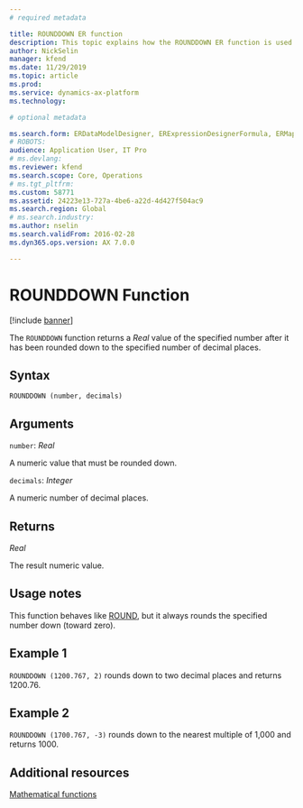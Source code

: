 ```yaml
---
# required metadata

title: ROUNDDOWN ER function
description: This topic explains how the ROUNDDOWN ER function is used
author: NickSelin
manager: kfend
ms.date: 11/29/2019
ms.topic: article
ms.prod: 
ms.service: dynamics-ax-platform
ms.technology: 

# optional metadata

ms.search.form: ERDataModelDesigner, ERExpressionDesignerFormula, ERMappedFormatDesigner, ERModelMappingDesigner
# ROBOTS: 
audience: Application User, IT Pro
# ms.devlang: 
ms.reviewer: kfend
ms.search.scope: Core, Operations
# ms.tgt_pltfrm: 
ms.custom: 58771
ms.assetid: 24223e13-727a-4be6-a22d-4d427f504ac9
ms.search.region: Global
# ms.search.industry: 
ms.author: nselin
ms.search.validFrom: 2016-02-28
ms.dyn365.ops.version: AX 7.0.0

---
```


# <a name="ROUNDDOWN">ROUNDDOWN Function</a>

[!include [banner](../includes/banner.md)]

The `ROUNDDOWN` function returns a *Real* value of the specified number after it has been rounded down to the specified number of decimal places.

## Syntax

```
ROUNDDOWN (number, decimals)
```

## Arguments

`number`: *Real*

A numeric value that must be rounded down.

`decimals`: *Integer*

A numeric number of decimal places.

## Returns

*Real*

The result numeric value.

## Usage notes

This function behaves like [ROUND](er-functions-mathematical-round.md), but it always rounds the specified number down (toward zero).

## Example 1

`ROUNDDOWN (1200.767, 2)` rounds down to two decimal places and returns 1200.76. 

## Example 2

`ROUNDDOWN (1700.767, -3)` rounds down to the nearest multiple of 1,000 and returns 1000.

## Additional resources

[Mathematical functions](er-functions-category-mathematical.md)
